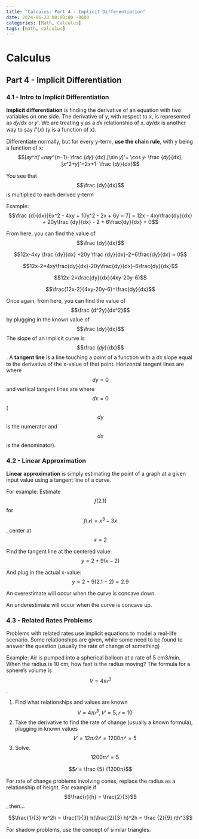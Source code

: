 ```yaml
---
title: "Calculus: Part 4 - Implicit Differentiation"
date: 2024-06-23 00:00:00 -0600
categories: [Math, Calculus]
tags: [math, calculus]
---
```

<script type="text/javascript" id="MathJax-script" async
  src="https://cdn.jsdelivr.net/npm/mathjax@3/es5/tex-mml-chtml.js">
</script>

# Calculus
## Part 4 -  Implicit Differentiation

### 4.1 - Intro to Implicit Differentiation
**Implicit differentiation** is finding the derivative of an equation with two variables on one side.
The derivative of y, with respect to x, is represented as 𝑑𝑦/dx or 𝑦'. We are treating y as a 𝑑𝑥
relationship of x. 𝑑𝑦/dx is another way to say 𝑓'(𝑥) (y is a function of x).

Differentiate normally, but for every y-term, **use the chain rule**, with y being a function of x:
$$[𝑎𝑦^𝑛]'=𝑛𝑎𝑦^{𝑛−1}· \frac {𝑑𝑦} {dx},[\sin 𝑦]'= \cos 𝑦· \frac {𝑑𝑦}{dx},[𝑥^2+𝑦]'=2𝑥+1· \frac {𝑑𝑦}{dx}$$

You see that $$\frac {dy}{dx}$$ is multiplied to each derived y-term

Example:
$$\frac {d}{dx}[6x^2 - 4xy + 10y^2 - 2x + 6y = 7] = 12x - 4xy\frac{dy}{dx} + 20y\frac {dy}{dx} - 2 + 6\frac{dy}{dx} = 0$$

From here, you can find the value of $$\frac {dy}{dx}$$

$$12x-4xy \frac {dy}{dx} +20y \frac {dy}{dx}-2+6\frac{dy}{dx} = 0$$

$$12x-2=4xy\frac{dy}{dx}-20y\frac{dy}{dx}-6\frac{dy}{dx}$$

$$12x-2=\frac{dy}{dx}(4xy-20y-6)$$

$$\frac{12x-2}{4xy-20y-6}=\frac{dy}{dx}$$

Once again, from here, you can find the value of $$\frac {d^2y}{dx^2}$$ by plugging in the known value of $$\frac {dy}{dx}$$
The slope of an implicit curve is $$\frac {𝑑𝑦}{dx}$$. A **tangent line** is a line touching a point of a function with a 𝑑𝑥
slope equal to the derivative of the x-value of that point. Horizontal tangent lines are where $$dy=0$$ and vertical tangent lines are where $$dx = 0$$ ($$dy$$ is the numerator and $$dx$$ is the denominator).

### 4.2 - Linear Approximation
**Linear approximation** is simply estimating the point of a graph at a given input value using a tangent line of a curve.

For example: Estimate $$f(2. 1)$$ for $$f(𝑥) = x^3 − 3x$$, center at $$x = 2$$

Find the tangent line at the centered value: $$y = 2 + 9(x − 2)$$

And plug in the actual x-value:$$y = 2 + 9(2.1 − 2) = 2.9$$

An overestimate will occur when the curve is concave down.

An underestimate will occur when the curve is concave up.

### 4.3 - Related Rates Problems
Problems with related rates use implicit equations to model a real-life scenario. Some relationships are given, while some need to be found to answer the question (usually the rate of change of something)

Example: Air is pumped into a spherical balloon at a rate of 5 cm3/min. When the radius is 10 cm, how fast is the radius moving? The formula for a sphere’s volume is $$V = 4π𝑟^3$$.

1. Find what relationships and values are known
$$V = 4π𝑟^3, 𝑉' = 5, 𝑟 = 10$$
2. Take the derivative to find the rate of change (usually a known formula), plugging in
known values
$$𝑉' = 12π𝑟2𝑟' = 1200π𝑟' = 5$$
3. Solve.
$$1200π𝑟' = 5$$

$$𝑟'= \frac {5} {1200π}$$

For rate of change problems involving cones, replace the radius as a relationship of height. For example if $$\frac{r}{h} = \frac{2}{3}$$, then... 

$$\frac{1}{3} π𝑟^2h = \frac{1}{3} π(\frac{2}{3} h)^2h = \frac {2}{9} πh^3$$

For shadow problems, use the concept of similar triangles.
